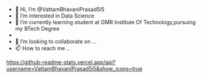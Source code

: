 - 👋 Hi, I’m @VattamBhavaniPrasad5i5
- 👀 I’m interested in Data Science
- 🌱 I’m currently learning student at GMR Institute Of Technology,pursuing my BTech Degree
- 
- 💞️ I’m looking to collaborate on ...
- 📫 How to reach me ...

<!---
VattamBhavaniPrasad5i5/VattamBhavaniPrasad5i5 is a ✨ special ✨ repository because its `README.md` (this file) appears on your GitHub profile.
You can click the Preview link to take a look at your changes.
--->
https://github-readme-stats.vercel.app/api?username=VattamBhavaniPrasad5i5&show_icons=true
